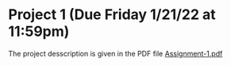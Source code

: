 Project 1 (Due Friday 1/21/22 at 11:59pm)
==========================================

The project desscription is given in the PDF file [Assignment-1.pdf](Assignment-1.pdf)
